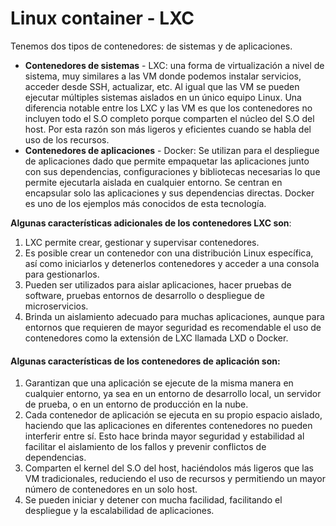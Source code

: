 # Linux container - LXC

Tenemos dos tipos de contenedores: de sistemas y de aplicaciones.&#x20;

* **Contenedores de sistemas** - LXC: una forma de virtualización a nivel de sistema, muy similares a las VM donde podemos instalar servicios, acceder desde SSH, actualizar, etc. Al igual que las VM se pueden ejecutar múltiples sistemas aislados en un único equipo Linux. Una diferencia notable entre los LXC y las VM es que los contenedores no incluyen todo el S.O completo porque comparten el núcleo del S.O del host. Por esta razón son más ligeros y eficientes cuando se habla del uso de los recursos.
* **Contenedores de aplicaciones** - Docker: Se utilizan para el despliegue de aplicaciones dado que permite empaquetar las aplicaciones junto con sus dependencias, configuraciones y bibliotecas necesarias lo que permite ejecutarla aislada en cualquier entorno. Se centran en encapsular solo las aplicaciones y sus dependencias directas. Docker es uno de los ejemplos más conocidos de esta tecnología.

**Algunas características adicionales de los contenedores LXC son**:

1. LXC permite crear, gestionar y supervisar contenedores.&#x20;
2. Es posible crear un contenedor con una distribución Linux específica, así como iniciarlos y detenerlos contenedores y acceder a una consola para gestionarlos.
3. Pueden ser utilizados para aislar aplicaciones, hacer pruebas de software, pruebas entornos de desarrollo o despliegue de microservicios.
4. Brinda un aislamiento adecuado para muchas aplicaciones, aunque para entornos que requieren de mayor seguridad es recomendable  el uso de contenedores como la extensión de LXC llamada LXD o Docker.

#### Algunas características de los contenedores de aplicación son:

1. Garantizan que una aplicación se ejecute de la misma manera en cualquier entorno, ya sea en un entorno de desarrollo local, un servidor de prueba, o en un entorno de producción en la nube.&#x20;
2. Cada contenedor de aplicación se ejecuta en su propio espacio aislado, haciendo que las aplicaciones en diferentes contenedores no pueden interferir entre sí. Esto hace brinda mayor seguridad y estabilidad al facilitar el aislamiento de los fallos y prevenir conflictos de dependencias.
3. Comparten el kernel del S.O del host, haciéndolos más ligeros que las VM tradicionales, reduciendo el uso de recursos y permitiendo un mayor número de contenedores en un solo host.
4. Se pueden iniciar y detener con mucha facilidad, facilitando el despliegue y la escalabilidad de aplicaciones.&#x20;

